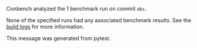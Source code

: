 Conbench analyzed the 1 benchmark run on commit `abc`.

None of the specified runs had any associated benchmark results. See the [build logs](https://austin.something) for more information.

This message was generated from pytest.
